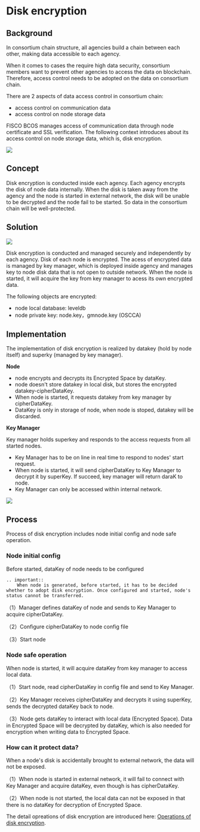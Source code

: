 # Disk encryption

## Background

In consortium chain structure, all agencies build a chain between each other, making data accessible to each agency.

When it comes to cases the require high data security, consortium members want to prevent other agencies to access the data on blockchain. Therefore, access control needs to be adopted on the data on consortium chain.

There are 2 aspects of data access control in consortium chain:

* access control on communication data
* access control on node storage data

FISCO BCOS manages access of communication data through node certificate and SSL verification. The following context introduces about its access control on node storage data, which is, disk encryption.



![](../../../images/features/data_secure_background.png)



## Concept

Disk encryption is conducted inside each agency. Each agency encrypts the disk of node data internally. When the disk is taken away from the agency and the node is started in external network, the disk will be unable to be decrypted and the node fail to be started. So data in the consortium chain will be well-protected.

## Solution



![](../../../images/features/diskencryption_framework.png)



Disk encryption is conducted and managed securely and independently by each agency. Disk of each node is encrypted. The acess of encrypted data is managed by key manager, which is deployed inside agency and manages key to node disk data that is not open to outside network. When the node is started, it will acquire the key from key manager to acess its own encrypted data.

The following objects are encrypted:

* node local database: leveldb
* node private key: node.key，gmnode.key (OSCCA)

## Implementation

The implementation of disk encryption is realized by datakey (hold by node itself) and superky (managed by key manager).

**Node**

* node encrypts and decrypts its Encrypted Space by dataKey.
* node doesn't store datakey in local disk, but stores the encrypted datakey-cipherDataKey.
* When node is started, it requests datakey from key manager by cipherDataKey.
* DataKey is only in storage of node, when node is stoped, datakey will be discarded.

**Key Manager**

Key manager holds superkey and responds to the access requests from all started nodes.

- Key Manager has to be on line in real time to respond to nodes' start request.
- When node is started, it will send cipherDataKey to Key Manager to decrypt it by superKey. If succeed, key manager will return daraK to node.
- Key Manager can only be accessed within internal network.





![](../../../images/features/diskencryption.png)

## Process

Process of disk encryption includes node initial config and node safe operation.

### Node initial config
Before started, dataKey of node needs to be configured

```eval_rst
.. important::
    When node is generated, before started, it has to be decided whether to adopt disk encryption. Once configured and started, node's status cannot be transferred. 
```

（1）Manager defines dataKey of node and sends to Key Manager to acquire cipherDataKey.

（2）Configure cipherDataKey to node config file

（3）Start node

### Node safe operation

When node is started, it will acquire dataKey from key manager to access local data.

（1）Start node, read cipherDataKey in config file and send to Key Manager.

（2）Key Manager receives cipherDataKey and decrypts it using superKey, sends the decrypted dataKey back to node.

（3）Node gets dataKey to interact with local data (Encrypted Space). Data in Encrypted Space will be decrypted by dataKey, which is also needed for encryption when writing data to Encrypted Space.

### How can it protect data?

When a node's disk is accidentally brought to external network, the data will not be exposed.

（1）When node is started in external network, it will fail to connect with Key Manager and acquire dataKey, even though is has cipherDataKey.

（2）When node is not started, the local data can not be exposed in that there is no dataKey for decryption of Encrypted Space.



The detail opreations of disk encryption are introduced here: [Operations of disk encryption](../../manual/storage_security.md).
